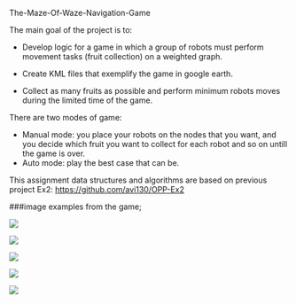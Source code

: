 The-Maze-Of-Waze-Navigation-Game

The main goal of the project is to:

- Develop logic for a game in which a group of robots must perform movement tasks (fruit collection) on a weighted graph.

- Create KML files that exemplify the game in google earth.

- Collect as many fruits as possible and perform minimum robots moves during the limited time of the game.

There are two modes of game:
- Manual mode: you place your robots on the nodes that you want, 
and you decide which fruit you want to collect for each 
robot and so on untill the game is over.
- Auto mode:  play the best case that can be.

This assignment data structures and algorithms are based on previous project Ex2: https://github.com/avi130/OPP-Ex2  
  
    
 ###image examples from the game;



![](https://i.imgur.com/8dsMn1o.png)

![](https://i.imgur.com/ksmT6I9.png)

![](https://i.imgur.com/6HJbxae.png)

![](https://i.imgur.com/6Ul5PNt.png)

![](https://i.imgur.com/ZJuNFky.png)




